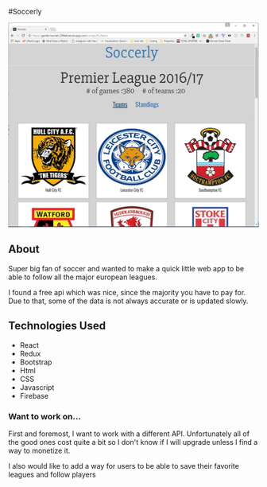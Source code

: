 #Soccerly

![Screenshot](public/soccer-site.jpg?raw=true)

## About

Super big fan of soccer and wanted to make a quick little web app to be able to follow all the major european leagues.

I found a free api which was nice, since the majority you have to pay for. Due to that, some of the data is not always accurate or is updated slowly.


## Technologies Used

- React 
- Redux 
- Bootstrap
- Html
- CSS
- Javascript
- Firebase

### Want to work on...

First and foremost, I want to work with a different API. Unfortunately all of the good ones cost quite a bit so I don't know if I will upgrade unless I find a way to monetize it.

I also would like to add a way for users to be able to save their favorite leagues and follow players
